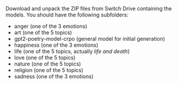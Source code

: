 Download and unpack the ZIP files from Switch Drive containing the models.  You should have the following subfolders:
  - anger (one of the 3 emotions)
  - art (one of the 5 topics)
  - gpt2-poetry-model-crpo (general model for initial generation)
  - happiness (one of the 3 emotions)
  - life (one of the 5 topics, actually *life and death*)
  - love (one of the 5 topics)
  - nature (one of the 5 topics)
  - religion (one of the 5 topics)
  - sadness (one of the 3 emotions)
